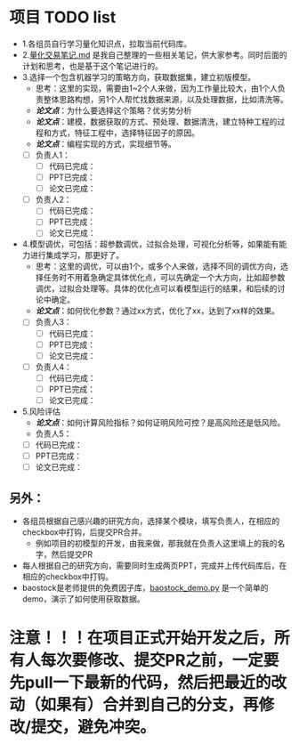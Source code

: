 # 项目 TODO list
- 1.各组员自行学习量化知识点，拉取当前代码库。
- 2.[量化交易笔记.md](%E9%87%8F%E5%8C%96%E4%BA%A4%E6%98%93%E7%AC%94%E8%AE%B0.md) 是我自己整理的一些相关笔记，供大家参考。同时后面的计划和思考，也是基于这个笔记进行的。
- 3.选择一个包含机器学习的策略方向，获取数据集，建立初版模型。
  - 思考：这里的实现，需要由1~2个人来做，因为工作量比较大，由1个人负责整体思路构想，另1个人帮忙找数据来源，以及处理数据，比如清洗等。
  - ***论文点***：为什么要选择这个策略？优劣势分析
  - ***论文点***：建模，数据获取的方式、预处理、数据清洗，建立特种工程的过程和方式，特征工程中，选择特征因子的原因。
  - ***论文点***：编程实现的方式，实现细节等。
  - [ ] 负责人1：
    - [ ] 代码已完成：
    - [ ] PPT已完成：
    - [ ] 论文已完成：
  - [ ] 负责人2：
    - [ ] 代码已完成：
    - [ ] PPT已完成：
    - [ ] 论文已完成：
- 4.模型调优，可包括：超参数调优，过拟合处理，可视化分析等，如果能有能力进行集成学习，那更好了。
  - 思考：这里的调优，可以由1个，或多个人来做，选择不同的调优方向，选择任务时不用着急确定具体优化点，可以先确定一个大方向，比如超参数调优，过拟合处理等。具体的优化点可以看模型运行的结果，和后续的讨论中确定。
  - ***论文点***：如何优化参数？通过xx方式，优化了xx，达到了xx样的效果。
  - [ ] 负责人3：
    - [ ] 代码已完成：
    - [ ] PPT已完成：
    - [ ] 论文已完成：
  - [ ] 负责人4：
    - [ ] 代码已完成：
    - [ ] PPT已完成：
    - [ ] 论文已完成：
- 5.风险评估
  - ***论文点***：如何计算风险指标？如何证明风险可控？是高风险还是低风险。
  - 负责人5：
  - [ ] 代码已完成：
  - [ ] PPT已完成：
  - [ ] 论文已完成：

## 另外：
  - 各组员根据自己感兴趣的研究方向，选择某个模块，填写负责人，在相应的checkbox中打钩，后提交PR合并。
    - 例如项目的初模型的开发，由我来做，那我就在负责人这里填上的我的名字，然后提交PR
  - 每人根据自己的研究方向，需要同时生成两页PPT，完成并上传代码库后，在相应的checkbox中打钩。
  - baostock是老师提供的免费因子库，[baostock_demo.py](demo/baostock_demo.py) 是一个简单的demo，演示了如何使用获取数据。

# 注意！！！在项目正式开始开发之后，所有人每次要修改、提交PR之前，一定要先pull一下最新的代码，然后把最近的改动（如果有）合并到自己的分支，再修改/提交，避免冲突。
